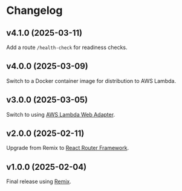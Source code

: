 # Changelog

## v4.1.0 (2025-03-11)

Add a route `/health-check` for readiness checks.

## v4.0.0 (2025-03-09)

Switch to a Docker container image for distribution to AWS Lambda.

## v3.0.0 (2025-03-05)

Switch to using [AWS Lambda Web Adapter](https://github.com/awslabs/aws-lambda-web-adapter/).

## v2.0.0 (2025-02-11)

Upgrade from Remix to [React Router Framework](https://reactrouter.com/home).

## v1.0.0 (2025-02-04)

Final release using [Remix](https://remix.run/).
